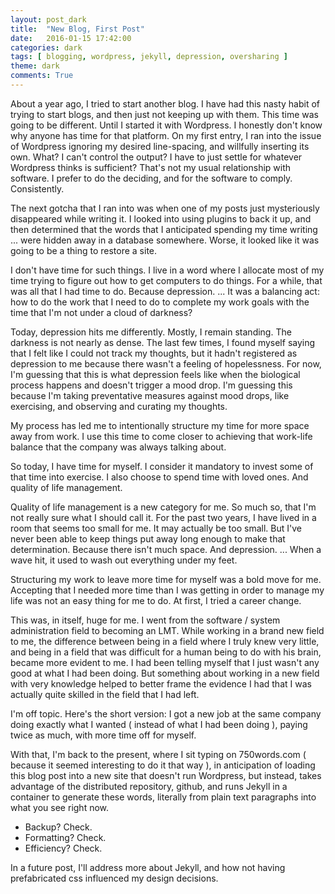 ```yaml
---
layout: post_dark
title:  "New Blog, First Post"
date:   2016-01-15 17:42:00
categories: dark 
tags: [ blogging, wordpress, jekyll, depression, oversharing ]
theme: dark
comments: True
---
```


About a year ago, I tried to start another blog. I have had this nasty habit of trying to start blogs, and then just not keeping up with them. This time was going to be different. Until I started it with Wordpress. I honestly don't know why anyone has time for that platform. On my first entry, I ran into the issue of Wordpress ignoring my desired line-spacing, and willfully inserting its own. What? I can't control the output? I have to just settle for whatever Wordpress thinks is sufficient? That's not my usual relationship with software. I prefer to do the deciding, and for the software to comply. Consistently.

The next gotcha that I ran into was when one of my posts just mysteriously disappeared while writing it. I looked into using plugins to back it up, and then determined that the words that I anticipated spending my time writing ... were hidden away in a database somewhere. Worse, it looked like it was going to be a thing to restore a site.

I don't have time for such things. I live in a word where I allocate most of my time trying to figure out how to get computers to do things. For a while, that was all that I had time to do. Because depression. ... It was a balancing act: how to do the work that I need to do to complete my work goals with the time that I'm not under a cloud of darkness?

Today, depression hits me differently. Mostly, I remain standing. The darkness is not nearly as dense. The last few times, I found myself saying that I felt like I could not track my thoughts, but it hadn't registered as depression to me because there wasn't a feeling of hopelessness. For now, I'm guessing that this is what depression feels like when the biological process happens and doesn't trigger a mood drop. I'm guessing this because I'm taking preventative measures against mood drops, like exercising, and observing and curating my thoughts.

My process has led me to intentionally structure my time for more space away from work. I use this time to come closer to achieving that work-life balance that the company was always talking about.

So today, I have time for myself. I consider it mandatory to invest some of that time into exercise. I also choose to spend time with loved ones. And quality of life management.

Quality of life management is a new category for me. So much so, that I'm not really sure what I should call it. For the past two years, I have lived in a room that seems too small for me. It may actually be too small. But I've never been able to keep things put away long enough to make that determination. Because there isn't much space. And depression. ... When a wave hit, it used to wash out everything under my feet.

Structuring my work to leave more time for myself was a bold move for me. Accepting that I needed more time than I was getting in order to manage my life was not an easy thing for me to do. At first, I tried a career change.

This was, in itself, huge for me. I went from the software / system administration field to becoming an LMT. While working in a brand new field to me, the difference between being in a field where I truly knew very little, and being in a field that was difficult for a human being to do with his brain, became more evident to me. I had been telling myself that I just wasn't any good at what I had been doing. But something about working in a new field with very knowledge helped to better frame the evidence I had that I was actually quite skilled in the field that I had left.

I'm off topic. Here's the short version: I got a new job at the same company doing exactly what I wanted ( instead of what I had been doing ), paying twice as much, with more time off for myself.

With that, I'm back to the present, where I sit typing on 750words.com ( because it seemed interesting to do it that way ), in anticipation of loading this blog post into a new site that doesn't run Wordpress, but instead, takes advantage of the distributed repository, github, and runs Jekyll in a container to generate these words, literally from plain text paragraphs into what you see right now.


- Backup? Check.
- Formatting? Check.
- Efficiency? Check.


In a future post, I'll address more about Jekyll, and how not having prefabricated css influenced my design decisions.

